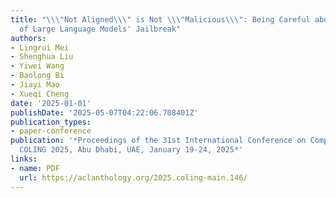 ```yaml
---
title: "\\\"Not Aligned\\\" is Not \\\"Malicious\\\": Being Careful about Hallucinations
  of Large Language Models' Jailbreak"
authors:
- Lingrui Mei
- Shenghua Liu
- Yiwei Wang
- Baolong Bi
- Jiayi Mao
- Xueqi Cheng
date: '2025-01-01'
publishDate: '2025-05-07T04:22:06.708401Z'
publication_types:
- paper-conference
publication: '*Proceedings of the 31st International Conference on Computational Linguistics,
  COLING 2025, Abu Dhabi, UAE, January 19-24, 2025*'
links:
- name: PDF
  url: https://aclanthology.org/2025.coling-main.146/
---
```

